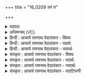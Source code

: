 +++
title = "16_0209 अरं त"

+++
<details><summary>पदपाठः</summary>

अ꣡र꣢꣯म्। ते꣣। इन्द्र। श्र꣡व꣢꣯से। ग꣣मे꣡म꣢। शू꣣र। त्वा꣡व꣢꣯तः। अ꣡र꣢꣯म्। श꣣क्र। प꣡रे꣢꣯मणि। २०९।
</details>

<details><summary>अधिमन्त्रम् (VC)</summary>

- इन्द्रः
- वामदेवो गौतमः
- गायत्री
- षड्जः
- ऐन्द्रं काण्डम्
</details>

<details><summary>हिन्दी : आचार्य रामनाथ वेदालंकार - विषयः</summary>

अगले मन्त्र में इन्द्र परमात्मा से प्रार्थना की गई है।
</details>

<details><summary>हिन्दी : आचार्य रामनाथ वेदालंकार - पदार्थः</summary>

पदार्थान्वयभाषाः -  हे (शूर) विक्रमी (इन्द्र) ऐश्वर्यशाली परमात्मन् ! हम (त्वावतः) जिसके तुल्य अन्य कोई न होने से जो तू अपने समान ही है, ऐसे (ते) तेरे (श्रवसे) यश को पाने के लिए अथवा यशोगान के लिए (अरम्) पर्याप्तरूप से, तुझे (गमेम) प्राप्त करें। हे (शक्र) शक्तिशालिन्, सब कार्यों को करने में समर्थ जगदीश्वर ! हम (परेमणि) जिससे तेरा साक्षात्कार होता है, उस परा विद्या में (अरम्) पर्याप्तरूप में (गमेम) पारंगत हों ॥६॥
</details>

<details><summary>हिन्दी : आचार्य रामनाथ वेदालंकार - भावार्थः</summary>

भावार्थभाषाः -  अनुपम परमेश्वर का कीर्तिगान करने और उसके स्वरूप का हस्तामलकवत् साक्षात्कार करने में सबको प्रवृत्त होना चाहिए। केवल अपरा नामक विद्या की प्राप्ति से ही सन्तोष नहीं कर लेना चाहिए, प्रत्युत परा विद्या भी सीखनी चाहिए ॥६॥
</details>

<details><summary>संस्कृत : आचार्य रामनाथ वेदालंकार - विषयः</summary>

अथेन्द्रं परमात्मानं प्रार्थयते।
</details>

<details><summary>संस्कृत : आचार्य रामनाथ वेदालंकार - पदार्थः</summary>

पदार्थान्वयभाषाः -  हे (शूर) विक्रमशालिन् (इन्द्र) ऐश्वर्यवन् परमात्मन् ! वयम् (त्वावतः१) त्वत्सदृशस्य (ते) तव (श्रवसे२) यशसे, त्वदीयं यशः प्राप्तुं, त्वदीयं यशो गातुं वेत्यर्थः। श्रवः श्रवणीयं यशः। निरु० ११।९। (अरम्) अलम् पर्याप्तम्, रलयोरभेदः। त्वाम् (गमेम) गच्छेम, प्राप्नुयाम। अत्र गम्लृधातोर्लिङि बहुलं छन्दसि। अ० २।४।७३ इति शपो लुकि गच्छादेशाभावः। हे (शक्र) शक्तिशालिन् सर्वकर्मक्षम जगदीश्वर ! शक्लृ शक्तौ धातोः स्फायितञ्चिवञ्चिशकि० उ० २।१३ इति रक् प्रत्ययः। वयम् (परेमणि३) परत्वे, अथ परा यया तदक्षरमधिगम्यते मु० उप० २।५ इति लक्षणलक्षितायां पराविद्यायामित्यर्थः। परस्य भावः परेमा तस्मिन् परेमणि। जनिमृङ्भ्यामिमनिन् उ० ४।१५० इत्यत्र परशब्दस्य पाठाभावेऽपि बाहुलकाद् औणादिकः इमनिन् प्रत्ययः। नित्वादाद्युदात्तत्वम्। (अरम्) पर्याप्तम्, गमेम पारंगता भवेम ॥६॥
</details>

<details><summary>संस्कृत : आचार्य रामनाथ वेदालंकार - भावार्थः</summary>

भावार्थभाषाः -  अनुपमस्य परमेश्वरस्य कीर्तिं गातुं परमं स्वरूपं च हस्तामलकवत् साक्षात्कर्तुं सर्वैः प्रवर्तितव्यम्, न केवलमपराख्याया विद्यायाः प्राप्त्या सन्तोष्टव्यम्, प्रत्युत पराविद्याप्यधिगन्तव्या ॥६॥
</details>

<details><summary>संस्कृत : आचार्य रामनाथ वेदालंकार - पादटिप्पनी</summary>

टिप्पणी:   १. द्रष्टव्यम्—१९३ संख्यकमन्त्रेऽस्य शब्दस्य व्याख्यानम्। २. ते तव श्रवसे श्रवणीयां त्वदीयां कीर्तिं श्रोतुम्—इति सा०। ३. अयं शब्दो वेदेषु न क्वचिदन्यत्र प्रयुक्तः। “परम् उत्कृष्टं स्वर्गाख्यं स्थानम्। तत्र गम्यते येन सः परेमा यज्ञः ज्योतिष्टोमादिः तत्रेत्यर्थः”—इति वि०। पॄ पालनपूरणयोः इत्यस्मात् परेमा, तस्मिन्निमित्ते तद्रक्षणार्थं च अरं गमेमहि—इति भ०। परेमणि, परत्वे उत्कर्षनिमित्तम्—इति सा०। परेमणि परमुत्कृष्टं मोक्षपदं गम्यते येन तस्मिन् समाधौ—इति तुलसी। परात् परस्मिंस्त्वयि अरम् अलं तिष्ठेम, त्वय्येव वयमनुरक्ता भवेम—इति भगवदाचार्यः। पर अभीष्ट मोक्षस्वरूप के निमित्त—इति ब्रह्ममुनिः।
</details>